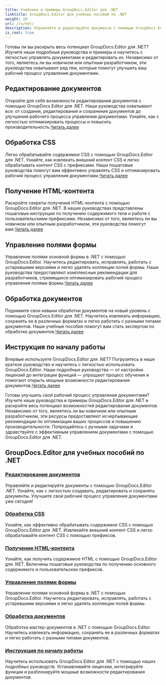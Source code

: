 ```yaml
---
title: Учебники и примеры GroupDocs.Editor для .NET
linktitle: GroupDocs.Editor для учебных пособий по .NET
weight: 10
url: /ru/net/
description: Управляйте и редактируйте документы с помощью GroupDocs.Editor .NET. Изучите обработку документов, редактирование документов, извлечение HTML-контента, управление полями форм и многое другое!
is_root: true
---
```


Готовы ли вы раскрыть весь потенциал GroupDocs.Editor для .NET? Изучите наши подробные руководства и примеры и научитесь с легкостью управлять документами и редактировать их. Независимо от того, являетесь ли вы новичком или опытным разработчиком, эти руководства охватывают ряд тем, которые помогут улучшить ваш рабочий процесс управления документами.

## Редактирование документов

 Откройте для себя возможности редактирования документов с помощью GroupDocs.Editor для .NET. Наши руководства охватывают все: от создания, редактирования и сохранения документов до улучшения рабочего процесса управления документами. Узнайте, как с легкостью оптимизировать процессы и повысить производительность.[Читать далее](./document-editing/)

## Обработка CSS

 Легко обрабатывайте содержимое CSS с помощью GroupDocs.Editor для .NET. Узнайте, как извлекать внешний контент CSS и легко обрабатывать контент CSS с префиксами. Наши пошаговые руководства помогут вам эффективно управлять CSS и оптимизировать рабочий процесс управления документами.[Читать далее](./css-handling/)

## Получение HTML-контента

Раскройте секреты получения HTML-контента с помощью GroupDocs.Editor для .NET. В наших руководствах представлены пошаговые инструкции по получению содержимого тела и работе с пользовательскими префиксами. Независимо от того, являетесь ли вы новичком или опытным разработчиком, эти руководства помогут вам.[Читать далее](./html-content-retrieval/)

## Управление полями формы

 Управление полями основной формы в .NET с помощью GroupDocs.Editor. Научитесь редактировать, исправлять, работать с устаревшими версиями и легко удалять коллекции полей формы. Наши руководства предоставляют комплексные рекомендации для разработчиков, стремящихся оптимизировать рабочий процесс управления полями формы.[Читать далее](./form-field-management/)

## Обработка документов

 Поднимите свои навыки обработки документов на новый уровень с помощью GroupDocs.Editor для .NET. Научитесь извлекать информацию, сохранять ее в различных форматах и легко работать с разными типами документов. Наши учебные пособия помогут вам стать экспертом по обработке документов.[Читать далее](./document-processing/)

## Инструкция по началу работы

Впервые используете GroupDocs.Editor для .NET? Погрузитесь в наше краткое руководство и научитесь с легкостью использовать GroupDocs.Editor. Наши подробные руководства — от настройки лицензий до интеграции функций — упрощают процесс обучения и помогают открыть мощные возможности редактирования документов.[Читать далее](./quick-start-guide/)

Готовы улучшить свой рабочий процесс управления документами? Изучите наши руководства и примеры GroupDocs.Editor для .NET и раскройте весь потенциал возможностей редактирования документов. Независимо от того, являетесь ли вы новичком или опытным разработчиком, эти ресурсы предоставляют исчерпывающие рекомендации по оптимизации ваших процессов и повышению производительности. Попрощайтесь с ручными задачами и здравствуйте с эффективным управлением документами с помощью GroupDocs.Editor для .NET.
## GroupDocs.Editor для учебных пособий по .NET 
### [Редактирование документов](./document-editing/)
Управляйте и редактируйте документы с помощью GroupDocs.Editor .NET. Узнайте, как с легкостью создавать, редактировать и сохранять документы. Улучшите свой рабочий процесс управления документами уже сегодня!
### [Обработка CSS](./css-handling/)
Узнайте, как эффективно обрабатывать содержимое CSS с помощью GroupDocs.Editor для .NET. Извлекайте внешний контент CSS и легко обрабатывайте контент CSS с помощью префиксов.
### [Получение HTML-контента](./html-content-retrieval/)
Узнайте, как получить содержимое HTML с помощью GroupDocs.Editor для .NET. Включены пошаговые руководства по получению основного содержимого и пользовательских префиксов.
### [Управление полями формы](./form-field-management/)
Управление полями основной формы в .NET с помощью GroupDocs.Editor. Научитесь редактировать, исправлять, работать с устаревшими версиями и легко удалять коллекции полей формы.
### [Обработка документов](./document-processing/)
Обработка мастер-документов в .NET с помощью GroupDocs.Editor. Научитесь извлекать информацию, сохранять ее в различных форматах и легко работать с разными типами документов.
### [Инструкция по началу работы](./quick-start-guide/)
Научитесь использовать GroupDocs.Editor для .NET с помощью наших подробных руководств. Устанавливайте лицензии, интегрируйте функции и разблокируйте мощные возможности редактирования документов.